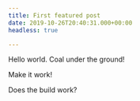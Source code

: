 ```yaml
---
title: First featured post
date: 2019-10-26T20:40:31.000+00:00
headless: true

---
```

Hello world. Coal under the ground!

Make it work!

Does the build work?
